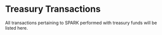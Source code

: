 # Treasury Transactions

All transactions pertaining to SPARK performed with treasury funds will be listed here.

<!-- *   Dec 1st 2021 -->

<!--     12.5 REACTOR swap to SPARK: [https://WEBSITEHERE](https://WEBSITEHERE) -->

<!--     Burn of proceeds: [https://WEBSITEHERE](https://WEBSITEHERE) -->
